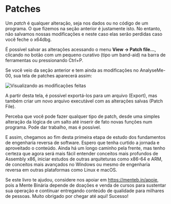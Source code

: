 # Patches

Um _patch_ é qualquer alteração, seja nos dados ou no código de um programa. O que fizemos na seção anterior é justamente isto. No entanto, não salvamos nossas modificações e neste caso elas serão perdidas caso você feche o x64dbg.

É possível salvar as alterações acessando o menu **View -&gt; Patch file...**, clicando no botão com um pequeno curativo \(tipo um band-aid\) na barra de ferramentas ou pressionando Ctrl+P.

Se você veio da seção anterior e tem ainda as modificações no AnalyseMe-00, sua tela de patches aparecerá assim:

![Visualizando as modifica&#xE7;&#xF5;es feitas](../.gitbook/assets/patches_view.png)

A partir desta tela, é possível exportá-los para um arquivo \(Export\), mas também criar um novo arquivo executável com as alterações salvas \(Patch File\).

Perceba que você pode fazer qualquer tipo de patch, desde uma simples alteração da lógica de um salto até inserir de fato novas funções num programa. Pode dar trabalho, mas é possível.

E assim, chegamos ao fim desta primeira etapa de estudo dos fundamentos de engenharia reversa de software. Espero que tenha curtido a jornada e aproveitado o conteúdo. Ainda há um longo caminho pela frente, mas tenho certeza que agora será mais fácil entender conceitos mais profundos de Assembly x86, iniciar estudos de outras arquiteturas como x86-64 e ARM, de conceitos mais avançados no Windows ou mesmo de engenharia reversa em outras plataformas como Linux e macOS.

Se este livro te ajudou, considere nos apoiar em https://menteb.in/apoie, pois a Mente Binária depende de doações e venda de cursos para sustentar sua operação e continuar entregando conteúdo de qualidade para milhares de pessoas. Muito obrigado por chegar até aqui! Sucesso!